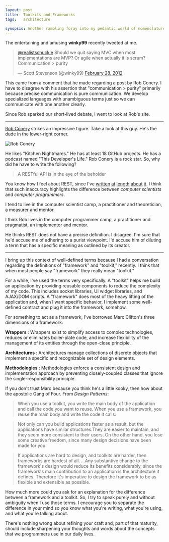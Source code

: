 ```yaml
---
layout: post
title:  Toolkits and Frameworks
tags:   architecture

synopsis: Another rambling foray into my pedantic world of nomenclature.
---
```

The entertaining and amusing **winky99** recently tweeted at me.

<blockquote><p><a href="https://twitter.com/realistschuckle">@realistschuckle</a> Should we quit saying MVC when most implementations are MVP? Or agile when actually it is scrum? Communication &gt; purity</p>&mdash; Scott Stevenson (@winky99) <a href="https://twitter.com/winky99/status/174497998523478017" data-datetime="2012-02-28T14:15:39+00:00">February 28, 2012</a></blockquote>

This came from a comment that he made regarding a post by Rob Conery. I have to disagree with his assertion that
"communication > purity" primarily because precise communication is pure
communication. We develop specialized languages with unambiguous terms just so
we can communicate with one another clearly.

Since Rob sparked our short-lived debate, I went to look at Rob's site.

-----

[Rob Conery](http://wekeroad.com/) strikes an impressive figure. Take a look
at this guy. He's the dude in the lower-right corner.

![Rob Conery](http://wekeroad.com/images/robconery.jpeg)

He likes "Kitchen Nightmares." He has at least 18 GitHub projects. He has a
podcast named "This Developer's Life." Rob Conery is a rock star. So, why did
he have to write the following?

> A RESTful API is in the eye of the beholder

You know how I feel about REST, since I've
[written](http://localhost:4000/2012/01/19/fieldings-rest.html)
[at](/2012/01/23/hateoas-a-follow-up-to-rest-for-r33lz.html)
[length](/2012/01/24/borax.html)
[about](/2012/01/25/borax-2.html)
[it](/2012/01/27/borax-3.html). I think that such inaccuracy highlights the
difference between *computer scientists* and *computer programmers*.

I tend to live in the computer scientist camp, a practitioner and
theoretician, a measurer and mentor.

I think Rob lives in the computer programmer camp, a practitioner and
pragmatist, an implementor and mentor.

He thinks REST does not have a precise definition. I disagree. I'm sure that
he'd accuse me of adhering to a purist viewpoint. I'd accuse him of diluting a
term that has a specific meaning as outlined by its creator.

-----

I bring up this context of well-defined terms because I had a conversation
regarding the definitions of "framework" and "toolkit," recently. I think that
when most people say "framework" they really mean "toolkit."

For a while, I've used the terms very specifically. A "toolkit" helps me build
an application by providing reusable components to reduce the complexity of my
code. This includes socket libraries, UI widget libraries, and AJAX/DOM
scripts. A "framework" does most of the heavy lifting of the application and,
when I want specific behavior, I implement some well-defined contract and plug
it into the framework, somehow.

For something to act as a framework, I've borrowed Marc Clifton's three
dimensions of a framework:

__Wrappers__
: Wrappers exist to simplify access to complex technologies, reduces or
eliminates boiler-plate code, and increase flexibility of the management of
its entities through the open-close principle.

__Architectures__
: Architectures manage collections of discrete objects that implement a
specific and recognizable set of design elements.

__Methodologies__
: Methodologies enforce a consistent design and implementation approach by
preventing closely-coupled classes that ignore the single-responsibility
principle.

If you don't trust Marc because you think he's a little kooky, then how about
the apostolic Gang of Four. From _Design Patterns_:

> When you use a toolkit, you write the main body of the application and call
> the code you want to reuse. When you use a framework, you reuse the main
> body and write the code it calls.

> Not only can you build applications faster as a result, but the applications
> have similar structures.They are easier to maintain, and they seem more
> consistent to their users. On the other hand, you lose some creative freedom,
> since many design decisions have been made for you.

> If applications are hard to design, and toolkits are harder, then frameworks
> are hardest of all. ...Any substantive change to the framework's design
> would reduce its benefits considerably, since the framework's main
> contribution to an application is the architecture it defines. Therefore
> it's imperative to design the framework to be as flexible and extensible as
> possible.

How much more could you ask for an explanation for the difference between a
framework and a toolkit. So, I try to speak purely and without ambiguity when
I use those terms. I encourage you to separate the difference in your mind so
you know what you're writing, what you're using, and what you're talking
about.

There's nothing wrong about refining your craft and, part of that maturity,
should include sharpening your thoughts and words about the concepts that we
programmers use in our daily lives.